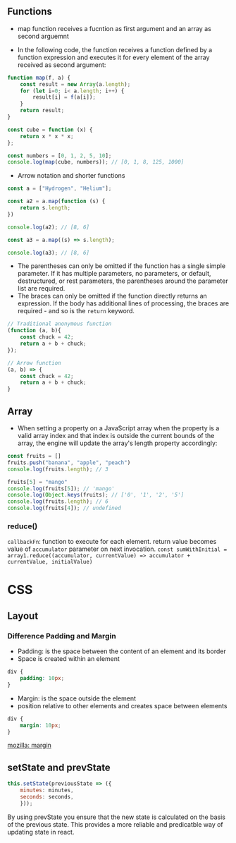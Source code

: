 ## Functions

- map function receives a fucntion as first argument and an array as second arguemnt

- In the following code, the function receives a function defined by a function expression and executes it for every element of the array received as second argument:

```js
function map(f, a) {
	const result = new Array(a.length);
	for (let i=0; i< a.length; i++) {
		result[i] = f(a[i]);
	}
	return result;
}

const cube = function (x) {
	return x * x * x;
};

const numbers = [0, 1, 2, 5, 10];
console.log(map(cube, numbers)); // [0, 1, 8, 125, 1000]
```

- Arrow notation and shorter functions

```js
const a = ["Hydrogen", "Helium"];

const a2 = a.map(function (s) {
	return s.length;
})

console.log(a2); // [8, 6]

const a3 = a.map((s) => s.length);

console.log(a3); // [8, 6]
```

- The parentheses can only be omitted if the function has a single simple parameter. If it has multiple parameters, no parameters, or default, destructured, or rest parameters, the parentheses around the parameter list are required.
- The braces can only be omitted if the function directly returns an expression. If the body has additional lines of processing, the braces are required - and so is the ```return``` keyword. 

```js
// Traditional anonymous function
(function (a, b){
	const chuck = 42;
	return a + b + chuck;
});

// Arrow function
(a, b) => {
	const chuck = 42;
	return a + b + chuck;
}
```

## Array

- When setting a property on a JavaScript array when the property is a valid array index and that index is outside the current bounds of the array, the engine will update the array's length property accordingly:

```js
const fruits = []
fruits.push("banana", "apple", "peach")
console.log(fruits.length); // 3

fruits[5] = "mango"
console.log(fruits[5]); // 'mango'
console.log(Object.keys(fruits); // ['0', '1', '2', '5']
console.log(fruits.length); // 6
console.log(fruits[4]); // undefined
```

### reduce()
`callbackFn`: function to execute for each element. return value becomes value of `accumulator` parameter on next invocation.
`const sumWithInitial = array1.reduce((accumulator, currentValue) => accumulator + currentValue, initialValue)`

# CSS

## Layout

### Difference Padding and Margin

- Padding: is the space between the content of an element and its border
- Space is created within an element

```css
div {
	padding: 10px;
}
```

- Margin: is the space outside the element
- position relative to other elements and creates space between elements
  
```css
div {
	margin: 10px;
}
```
[mozilla: margin](https://developer.mozilla.org/en-US/docs/Web/CSS/margin-top?retiredLocale=de)

## setState and prevState

```jsx
this.setState(previousState => ({
	minutes: minutes,
	seconds: seconds,
    }));
```
By using prevState you ensure that the new state is calculated on the basis of the previous state. This provides a more reliable and predicatble way of updating state in react.